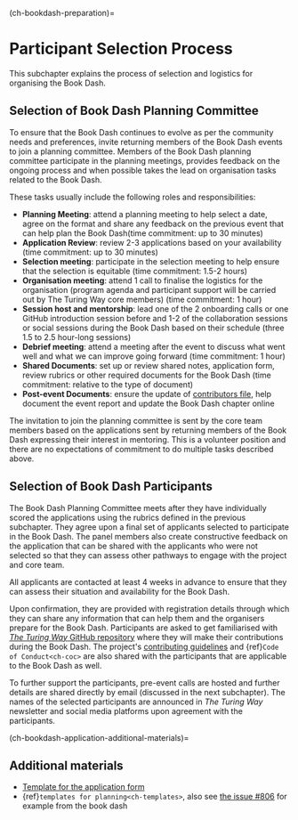 (ch-bookdash-preparation)=
# Participant Selection Process

This subchapter explains the process of selection and logistics for organising the Book Dash.

## Selection of Book Dash Planning Committee

To ensure that the Book Dash continues to evolve as per the community needs and preferences, invite returning members of the Book Dash events to join a planning committee.
Members of the Book Dash planning committee participate in the planning meetings, provides feedback on the ongoing process and when possible takes the lead on organisation tasks related to the Book Dash.

These tasks usually include the following roles and responsibilities:
- **Planning Meeting**: attend a planning meeting to help select a date, agree on the format and share any feedback on the previous event that can help plan the Book Dash(time commitment: up to 30 minutes)
- **Application Review**: review 2-3 applications based on your availability (time commitment: up to 30 minutes)
- **Selection meeting**: participate in the selection meeting to help ensure that the selection is equitable (time commitment: 1.5-2 hours)
- **Organisation meeting**: attend 1 call to finalise the logistics for the organisation (program agenda and participant support will be carried out by The Turing Way core members) (time commitment: 1 hour)
- **Session host and mentorship**: lead one of the 2 onboarding calls or one GitHub introduction session before and 1-2 of the collaboration sessions or social sessions during the Book Dash based on their schedule (three 1.5 to 2.5 hour-long sessions)
- **Debrief meeting**: attend a meeting after the event to discuss what went well and what we can improve going forward (time commitment: 1 hour)
- **Shared Documents**: set up or review shared notes, application form, review rubrics or other required documents for the Book Dash (time commitment: relative to the type of document)
- **Post-event Documents**: ensure the update of [contributors file](https://github.com/alan-turing-institute/the-turing-way/blob/main/contributors.md), help document the event report and update the Book Dash chapter online

The invitation to join the planning committee is sent by the core team members based on the applications sent by returning members of the Book Dash expressing their interest in mentoring.
This is a volunteer position and there are no expectations of commitment to do multiple tasks described above.

## Selection of Book Dash Participants

The Book Dash Planning Committee meets after they have individually scored the applications using the rubrics defined in the previous subchapter.
They agree upon a final set of applicants selected to participate in the Book Dash.
The panel members also create constructive feedback on the application that can be shared with the applicants who were not selected so that they can assess other pathways to engage with the project and core team.

All applicants are contacted at least 4 weeks in advance to ensure that they can assess their situation and availability for the Book Dash.

Upon confirmation, they are provided with registration details through which they can share any information that can help them and the organisers prepare for the Book Dash.
Participants are asked to get familiarised with [_The Turing Way_ GitHub repository](https://github.com/alan-turing-institute/the-turing-way) where they will make their contributions during the Book Dash.
The project's [contributing guidelines](https://github.com/alan-turing-institute/the-turing-way/blob/main/CONTRIBUTING.md) and {ref}`Code of Conduct<ch-coc>` are also shared with the participants that are applicable to the Book Dash as well.

To further support the participants, pre-event calls are hosted and further details are shared directly by email (discussed in the next subchapter).
The names of the selected participants are announced in _The Turing Way_ newsletter and social media platforms upon agreement with the participants.

(ch-bookdash-application-additional-materials)=
## Additional materials

- [Template for the application form](https://docs.google.com/forms/d/14JbI_Xqr8vRWAidzcVFhB-5iITA6n9BOZ0RX_aSDauU/edit?usp=sharing)
- {ref}`templates for planning<ch-templates>`, also see [the issue #806](https://github.com/alan-turing-institute/the-turing-way/issues/806) for example from the book dash
